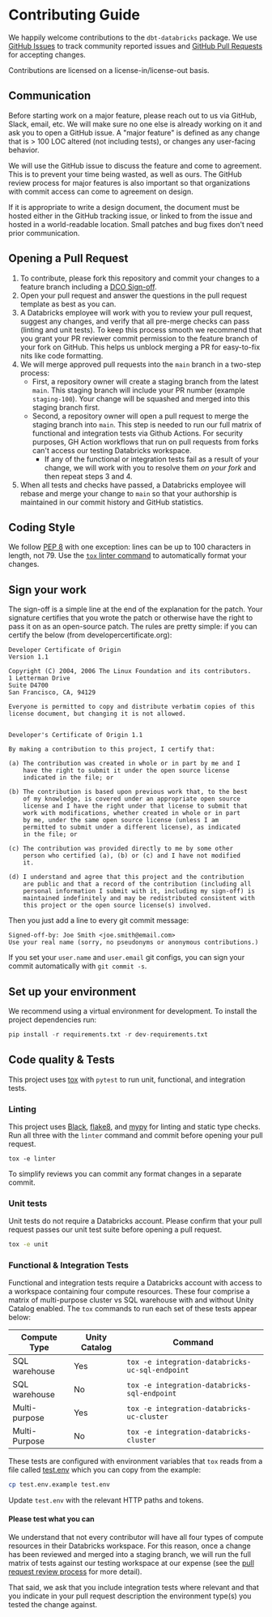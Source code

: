 # Contributing Guide

We happily welcome contributions to the `dbt-databricks` package. We use [GitHub Issues](https://github.com/databricks/dbt-databricks/issues) to track community reported issues and [GitHub Pull Requests](https://github.com/databricks/dbt-databricks/pulls) for accepting changes.

Contributions are licensed on a license-in/license-out basis.

## Communication
Before starting work on a major feature, please reach out to us via GitHub, Slack, email, etc. We will make sure no one else is already working on it and ask you to open a GitHub issue. A "major feature" is defined as any change that is > 100 LOC altered (not including tests), or changes any user-facing behavior.

We will use the GitHub issue to discuss the feature and come to agreement. This is to prevent your time being wasted, as well as ours. The GitHub review process for major features is also important so that organizations with commit access can come to agreement on design.

If it is appropriate to write a design document, the document must be hosted either in the GitHub tracking issue, or linked to from the issue and hosted in a world-readable location. Small patches and bug fixes don't need prior communication.

## Opening a Pull Request

1. To contribute, please fork this repository and commit your changes to a feature branch including a [DCO Sign-off](#sign-your-work).
2. Open your pull request and answer the questions in the pull request template as best as you can.
3. A Databricks employee will work with you to review your pull request, suggest any changes, and verify that all pre-merge checks can pass (linting and unit tests). To keep this process smooth we recommend that you grant your PR reviewer commit permission to the feature branch of your fork on GitHub. This helps us unblock merging a PR for easy-to-fix nits like code formatting. 
4. We will merge approved pull requests into the `main` branch in a two-step process:
    - First, a repository owner will create a staging branch from the latest `main`. This staging branch will include your PR number (example `staging-100`). Your change will be squashed and merged into this staging branch first.
    - Second, a repository owner will open a pull request to merge the staging branch into `main`. This step is needed to run our full matrix of functional and integration tests via Github Actions. For security purposes, GH Action workflows that run on pull requests from forks can't access our testing Databricks workspace. 
        - If any of the functional or integration tests fail as a result of your change, we will work with you to resolve them _on your fork_ and then repeat steps 3 and 4.
5. When all tests and checks have passed, a Databricks employee will rebase and merge your change to `main` so that your authorship is maintained in our commit history and GitHub statistics.

## Coding Style
We follow [PEP 8](https://www.python.org/dev/peps/pep-0008/) with one exception: lines can be up to 100 characters in length, not 79. Use the [`tox` linter command](#linting) to automatically format your changes.

## Sign your work
The sign-off is a simple line at the end of the explanation for the patch. Your signature certifies that you wrote the patch or otherwise have the right to pass it on as an open-source patch. The rules are pretty simple: if you can certify the below (from developercertificate.org):

```
Developer Certificate of Origin
Version 1.1

Copyright (C) 2004, 2006 The Linux Foundation and its contributors.
1 Letterman Drive
Suite D4700
San Francisco, CA, 94129

Everyone is permitted to copy and distribute verbatim copies of this
license document, but changing it is not allowed.


Developer's Certificate of Origin 1.1

By making a contribution to this project, I certify that:

(a) The contribution was created in whole or in part by me and I
    have the right to submit it under the open source license
    indicated in the file; or

(b) The contribution is based upon previous work that, to the best
    of my knowledge, is covered under an appropriate open source
    license and I have the right under that license to submit that
    work with modifications, whether created in whole or in part
    by me, under the same open source license (unless I am
    permitted to submit under a different license), as indicated
    in the file; or

(c) The contribution was provided directly to me by some other
    person who certified (a), (b) or (c) and I have not modified
    it.

(d) I understand and agree that this project and the contribution
    are public and that a record of the contribution (including all
    personal information I submit with it, including my sign-off) is
    maintained indefinitely and may be redistributed consistent with
    this project or the open source license(s) involved.
```

Then you just add a line to every git commit message:

```
Signed-off-by: Joe Smith <joe.smith@email.com>
Use your real name (sorry, no pseudonyms or anonymous contributions.)
```

If you set your `user.name` and `user.email` git configs, you can sign your commit automatically with `git commit -s`.


## Set up your environment

We recommend using a virtual environment for development. To install the project dependencies run:

```python
pip install -r requirements.txt -r dev-requirements.txt
``` 

## Code quality & Tests

This project uses [tox](https://tox.wiki/en/latest/) with `pytest` to run unit, functional, and integration tests.

### Linting

This project uses [Black](https://pypi.org/project/black/), [flake8](https://flake8.pycqa.org/en/latest/), and [mypy](https://www.mypy-lang.org/) for linting and static type checks. Run all three with the `linter` command and commit before opening your pull request.

```
tox -e linter
```

To simplify reviews you can commit any format changes in a separate commit.
### Unit tests

Unit tests do not require a Databricks account. Please confirm that your pull request passes our unit test suite before opening a pull request.

```bash
tox -e unit
```

### Functional & Integration Tests

Functional and integration tests require a Databricks account with access to a workspace containing four compute resources. These four comprise a matrix of multi-purpose cluster vs SQL warehouse with and without Unity Catalog enabled. The `tox` commands to run each set of these tests appear below:

|Compute Type |Unity Catalog |Command|
|-|-|-|
|SQL warehouse| Yes | `tox -e integration-databricks-uc-sql-endpoint`  |
|SQL warehouse| No | `tox -e integration-databricks-sql-endpoint` |
|Multi-purpose| Yes |  `tox -e integration-databricks-uc-cluster` |
|Multi-Purpose| No | `tox -e integration-databricks-cluster` |

These tests are configured with environment variables that `tox` reads from a file called [test.env](/test.env.example) which you can copy from the example:

```sh
cp test.env.example test.env
```

Update `test.env` with the relevant HTTP paths and tokens. 


#### Please test what you can
We understand that not every contributor will have all four types of compute resources in their Databricks workspace. For this reason, once a change has been reviewed and merged into a staging branch, we will run the full matrix of tests against our testing workspace at our expense (see the [pull request review process](#opening-a-pull-request) for more detail).

That said, we ask that you include integration tests where relevant and that you indicate in your pull request description the environment type(s) you tested the change against.

